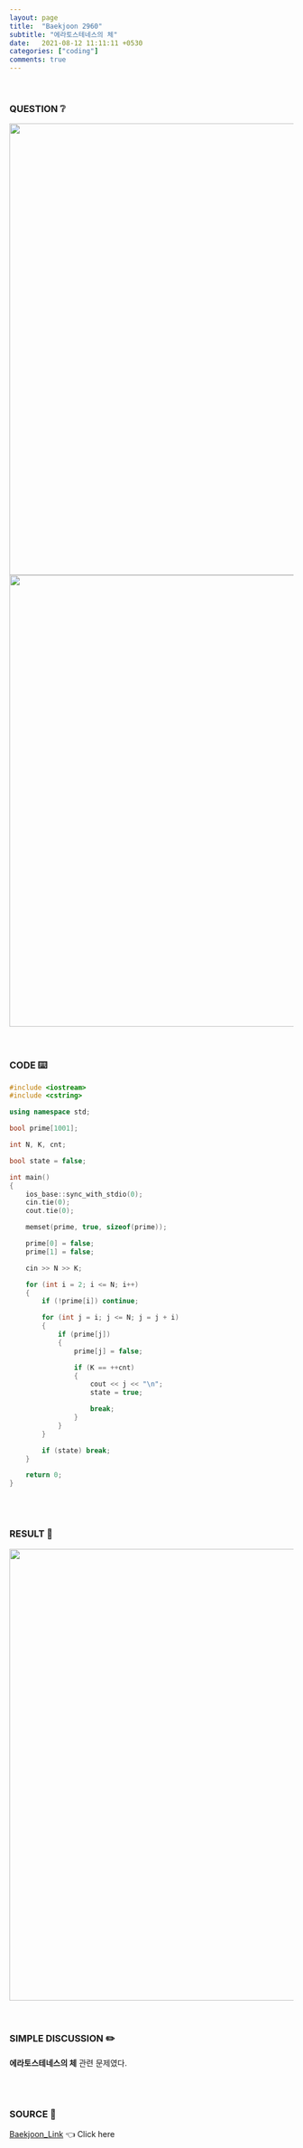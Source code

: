 ```yaml
---
layout: page
title:  "Baekjoon 2960"
subtitle: "에라토스테네스의 체"
date:   2021-08-12 11:11:11 +0530
categories: ["coding"]
comments: true
---
```


<br>

### QUESTION ❔

<img src="{{ '/assets/baekjoon/2960.jpg' }}" style="width: 800px; height: auto; margin-left: auto; margin-right: auto; display: block;">
<img src="{{ '/assets/baekjoon/2960a.jpg' }}" style="width: 800px; height: auto; margin-left: auto; margin-right: auto; display: block;">  

<br>
<br>

### CODE ⌨️

```c++
#include <iostream>
#include <cstring>

using namespace std;

bool prime[1001];

int N, K, cnt;

bool state = false;

int main()
{
	ios_base::sync_with_stdio(0);
	cin.tie(0);
	cout.tie(0);

	memset(prime, true, sizeof(prime));

	prime[0] = false;
	prime[1] = false;

	cin >> N >> K;

	for (int i = 2; i <= N; i++)
	{
		if (!prime[i]) continue;

		for (int j = i; j <= N; j = j + i)
		{
			if (prime[j])
			{
				prime[j] = false;

				if (K == ++cnt)
				{
					cout << j << "\n";
					state = true;

					break;
				}
			}
		}

		if (state) break;
	}

	return 0;
}
```  

<br>
<br>

### RESULT 💛

<img src="{{ '/assets/baekjoon/2960r.jpg' }}" style="width: 800px; height: auto; margin-left: auto; margin-right: auto; display: block;">  

<br>
<br>

### SIMPLE DISCUSSION ✏️

**에라토스테네스의 체** 관련 문제였다.  

<br>
<br>

### SOURCE 💎

[Baekjoon_Link][link] 👈 Click here  

<br>

<script src="https://utteranc.es/client.js"
        repo="DCherish/DCherish.github.io"
        issue-term="pathname"
        theme="boxy-light"
        crossorigin="anonymous"
        async>
</script>

[link]: https://www.acmicpc.net/problem/2960